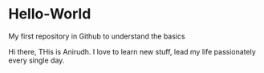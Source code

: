 # Hello-World
My first repository in Github to understand the basics

Hi there, THis is Anirudh. I love to learn new stuff, lead my life passionately every single day.
